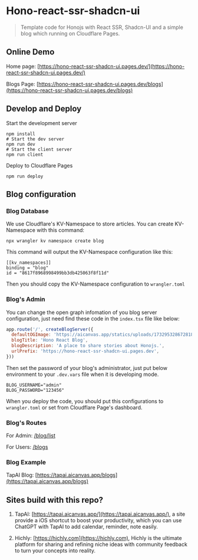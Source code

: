 # Hono-react-ssr-shadcn-ui
> Template code for Honojs with React SSR, Shadcn-UI and a simple blog which running on Cloudflare Pages.

## Online Demo
Home page: [https://hono-react-ssr-shadcn-ui.pages.dev/](https://hono-react-ssr-shadcn-ui.pages.dev/)

Blogs Page: [https://hono-react-ssr-shadcn-ui.pages.dev/blogs](https://hono-react-ssr-shadcn-ui.pages.dev/blogs)

## Develop and Deploy

Start the development server
```shell
npm install
# Start the dev server
npm run dev
# Start the client server
npm run client
```

Deploy to Cloudflare Pages
```shell
npm run deploy
```

## Blog configuration

### Blog Database
We use Cloudflare's KV-Namespace to store articles.
You can create KV-Namespace with this command:
```shell
npx wrangler kv namespace create blog
```

This command will output the KV-Namespace configuration like this:
```text
[[kv_namespaces]]
binding = "blog"
id = "8617f8968998499bb3db425063f8f11d"
```

Then you should copy the KV-Namespace configuration to `wrangler.toml`

### Blog's Admin
You can change the open graph infomation of you blog server configuration, just need find these code in the `index.tsx` file like below:
```javascript
app.route('/', createBlogServer({
  defaultOGImage: 'https://aicanvas.app/statics/uploads/1732953286728187318_blog_banner.jpg',
  blogTitle: 'Hono React Blog',
  blogDescription: 'A place to share stories about Honojs.',
  urlPrefix: 'https://hono-react-ssr-shadcn-ui.pages.dev',
}))
```

Then set the password of your blog's administrator, just put below environment to your `.dev.vars` file when it is developing mode.
```shell
BLOG_USERNAME="admin"
BLOG_PASSWORD="123456"
```
When you deploy the code, you should put this configurations to `wrangler.toml` or set from Cloudflare Page's dashboard.

### Blog's Routes

For Admin: [/blog/list](https://hono-react-ssr-shadcn-ui.pages.dev/blog/list)

For Users: [/blogs](https://hono-react-ssr-shadcn-ui.pages.dev/blogs)

### Blog Example
TapAI Blog: [https://tapai.aicanvas.app/blogs](https://tapai.aicanvas.app/blogs)

## Sites build with this repo?

1. TapAI: [https://tapai.aicanvas.app/](https://tapai.aicanvas.app/), a site provide a iOS shortcut to boost your productivity, which you can use ChatGPT with TapAI to add calendar, reminder, note easily.

2. Hichly: [https://hichly.com](https://hichly.com), Hichly is the ultimate platform for sharing and refining niche ideas with community feedback to turn your concepts into reality.

